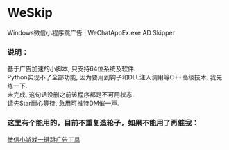 # WeSkip
Windows微信小程序跳广告 | WeChatAppEx.exe AD Skipper
### 说明：
基于广告加速的小脚本, 只支持64位系统及软件.  
Python实现不了全部功能, 因为要用到钩子和DLL注入调用等C++高级技术, 我先练一下.  
未完成, 这句话没删之前该程序都是不可用状态.  
请先Star耐心等待, 急用可推特DM催一声.  
### 这里有个能用的，目前不重复造轮子，如果不能用了再催我：
[微信小游戏一键跳广告工具](https://wx.dhxm007.com/135439/.html)
